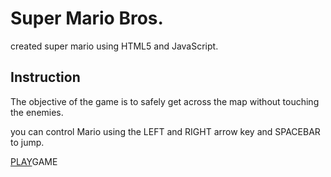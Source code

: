 <h1>Super Mario Bros.</h1>
<p> created super mario using HTML5 and JavaScript.</p>
<h2>Instruction</h2>
<p> The objective of the game is to safely get across the map without touching the enemies.</p>
<p> you can control Mario using the LEFT and RIGHT arrow key and SPACEBAR to jump.</p>


[PLAY](https://jomarmen10.github.io/firstProject)GAME
